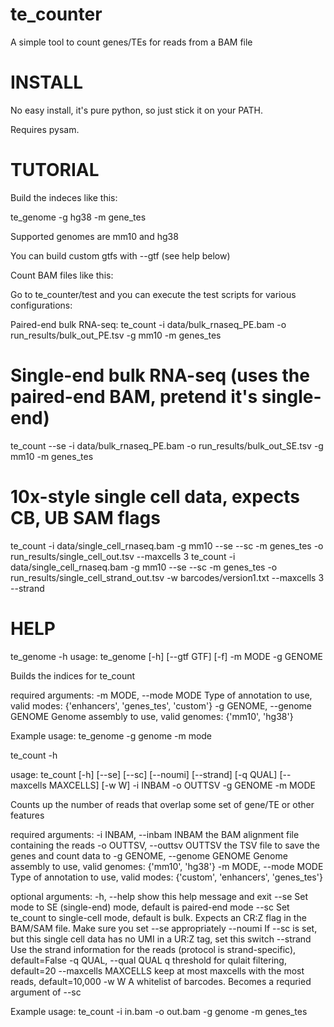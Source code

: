 # te_counter
A simple tool to count genes/TEs for reads from a BAM file

# INSTALL

No easy install, it's pure python, so just stick it on your PATH.

Requires pysam.

# TUTORIAL

Build the indeces like this:

te_genome -g hg38 -m gene_tes

Supported genomes are mm10 and hg38

You can build custom gtfs with --gtf (see help below)

Count BAM files like this:

Go to te_counter/test and you can execute the test scripts for various configurations:

Paired-end bulk RNA-seq:
te_count -i data/bulk_rnaseq_PE.bam -o run_results/bulk_out_PE.tsv -g mm10 -m genes_tes

# Single-end bulk RNA-seq (uses the paired-end BAM, pretend it's single-end)
te_count --se -i data/bulk_rnaseq_PE.bam -o run_results/bulk_out_SE.tsv -g mm10 -m genes_tes

# 10x-style single cell data, expects CB, UB SAM flags
te_count -i data/single_cell_rnaseq.bam -g mm10 --se --sc -m genes_tes -o run_results/single_cell_out.tsv  --maxcells 3
te_count -i data/single_cell_rnaseq.bam -g mm10 --se --sc -m genes_tes -o run_results/single_cell_strand_out.tsv -w barcodes/version1.txt --maxcells 3 --strand

# HELP

te_genome -h
usage: te_genome [-h] [--gtf GTF] [-f] -m MODE -g GENOME

Builds the indices for te_count

required arguments:
  -m MODE, --mode MODE  Type of annotation to use, valid modes: {'enhancers', 'genes_tes', 'custom'}
  -g GENOME, --genome GENOME
                        Genome assembly to use, valid genomes: {'mm10', 'hg38'}

Example usage: te_genome -g genome -m mode

te_count -h

usage: te_count [-h] [--se] [--sc] [--noumi] [--strand] [-q QUAL] [--maxcells MAXCELLS] [-w W] -i INBAM -o OUTTSV -g GENOME -m MODE

Counts up the number of reads that overlap some set of gene/TE or other features

required arguments:
  -i INBAM, --inbam INBAM
                        the BAM alignment file containing the reads
  -o OUTTSV, --outtsv OUTTSV
                        the TSV file to save the genes and count data to
  -g GENOME, --genome GENOME
                        Genome assembly to use, valid genomes: {'mm10', 'hg38'}
  -m MODE, --mode MODE  Type of annotation to use, valid modes: {'custom', 'enhancers', 'genes_tes'}

optional arguments:
  -h, --help            show this help message and exit
  --se                  Set mode to SE (single-end) mode, default is paired-end mode
  --sc                  Set te_count to single-cell mode, default is bulk. Expects an CR:Z flag in the BAM/SAM file. Make sure you set --se
                        appropriately
  --noumi               If --sc is set, but this single cell data has no UMI in a UR:Z tag, set this switch
  --strand              Use the strand information for the reads (protocol is strand-specific), default=False
  -q QUAL, --qual QUAL  q threshold for qulait filtering, default=20
  --maxcells MAXCELLS   keep at most maxcells with the most reads, default=10,000
  -w W                  A whitelist of barcodes. Becomes a requried argument of --sc

Example usage: te_count -i in.bam -o out.bam -g genome -m genes_tes

